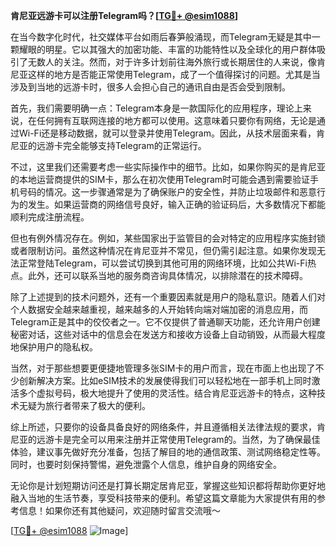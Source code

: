 **肯尼亚远游卡可以注册Telegram吗？[[TG💪+ @esim1088](https://t.me/s/esim1088)]**

在当今数字化时代，社交媒体平台如雨后春笋般涌现，而Telegram无疑是其中一颗耀眼的明星。它以其强大的加密功能、丰富的功能特性以及全球化的用户群体吸引了无数人的关注。然而，对于许多计划前往海外旅行或长期居住的人来说，像肯尼亚这样的地方是否能正常使用Telegram，成了一个值得探讨的问题。尤其是当涉及到当地的远游卡时，很多人会担心自己的通讯自由是否会受到限制。

首先，我们需要明确一点：Telegram本身是一款国际化的应用程序，理论上来说，在任何拥有互联网连接的地方都可以使用。这意味着只要你有网络，无论是通过Wi-Fi还是移动数据，就可以登录并使用Telegram。因此，从技术层面来看，肯尼亚的远游卡完全能够支持Telegram的正常运行。

不过，这里我们还需要考虑一些实际操作中的细节。比如，如果你购买的是肯尼亚的本地运营商提供的SIM卡，那么在初次使用Telegram时可能会遇到需要验证手机号码的情况。这一步骤通常是为了确保账户的安全性，并防止垃圾邮件和恶意行为的发生。如果运营商的网络信号良好，输入正确的验证码后，大多数情况下都能顺利完成注册流程。

但也有例外情况存在。例如，某些国家出于监管目的会对特定的应用程序实施封锁或者限制访问。虽然这种情况在肯尼亚并不常见，但仍需引起注意。如果你发现无法正常登陆Telegram，可以尝试切换到其他可用的网络环境，比如公共Wi-Fi热点。此外，还可以联系当地的服务商咨询具体情况，以排除潜在的技术障碍。

除了上述提到的技术问题外，还有一个重要因素就是用户的隐私意识。随着人们对个人数据安全越来越重视，越来越多的人开始转向端对端加密的消息应用，而Telegram正是其中的佼佼者之一。它不仅提供了普通聊天功能，还允许用户创建秘密对话，这些对话中的信息会在发送方和接收方设备上自动销毁，从而最大程度地保护用户的隐私权。

当然，对于那些想要更便捷地管理多张SIM卡的用户而言，现在市面上也出现了不少创新解决方案。比如eSIM技术的发展使得我们可以轻松地在一部手机上同时激活多个虚拟号码，极大地提升了使用的灵活性。结合肯尼亚远游卡的特点，这种技术无疑为旅行者带来了极大的便利。

综上所述，只要你的设备具备良好的网络条件，并且遵循相关法律法规的要求，肯尼亚的远游卡是完全可以用来注册并正常使用Telegram的。当然，为了确保最佳体验，建议事先做好充分准备，包括了解目的地的通信政策、测试网络稳定性等。同时，也要时刻保持警惕，避免泄露个人信息，维护自身的网络安全。

无论你是计划短期访问还是打算长期定居肯尼亚，掌握这些知识都将帮助你更好地融入当地的生活节奏，享受科技带来的便利。希望这篇文章能为大家提供有用的参考信息！如果你还有其他疑问，欢迎随时留言交流哦～

[[TG💪+ @esim1088](https://t.me/s/esim1088) ![Image](https://i.postimg.cc/4NQfJmqS/Snipaste-2025-05-13-00-14-12.png)]